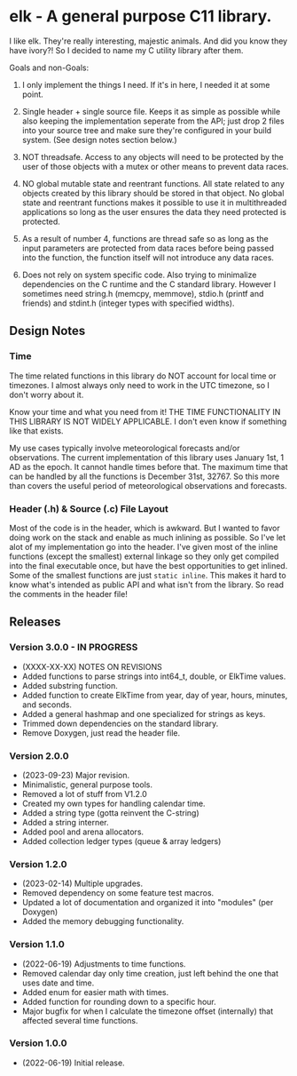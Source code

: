 # elk - A general purpose C11 library.

  I like elk. They're really interesting, majestic animals. And did you know they have ivory?! So
  I decided to name my C utility library after them. 
 
 Goals and non-Goals:
  1. I only implement the things I need. If it's in here, I needed it at some point.

  2. Single header + single source file. Keeps it as simple as possible while also keeping the 
     implementation seperate from the API; just drop 2 files into your source tree and make sure
     they're configured in your build system. (See design notes section below.)

  3. NOT threadsafe. Access to any objects will need to be protected by the user of those objects
     with a mutex or other means to prevent data races.

  4. NO global mutable state and reentrant functions. All state related to any objects created by
     this library should be stored in that object. No global state and reentrant functions makes it
     possible to use it in multithreaded applications so long as the user ensures the data they
     need protected is protected. 

  5. As a result of number 4, functions are thread safe so as long as the input parameters are
     protected from data races before being passed into the function, the function itself will not
     introduce any data races.

  6. Does not rely on system specific code. Also trying to minimalize dependencies on the C runtime
     and the C standard library. However I sometimes need string.h (memcpy, memmove), stdio.h 
     (printf and friends) and stdint.h (integer types with specified widths).

## Design Notes

### Time
  The time related functions in this library do NOT account for local time or timezones. I almost 
  always only need to work in the UTC timezone, so I don't worry about it. 

  Know your time and what you need from it! THE TIME FUNCTIONALITY IN THIS LIBRARY IS NOT WIDELY 
  APPLICABLE. I don't even know if something like that exists.

  My use cases typically involve meteorological forecasts and/or observations. The current 
  implementation of this library uses January 1st, 1 AD as the epoch. It cannot handle times
  before that. The maximum time that can be handled by all the functions is December 31st, 32767.
  So this more than covers the useful period of meteorological observations and forecasts.

### Header (.h) & Source (.c) File Layout
  Most of the code is in the header, which is awkward. But I wanted to favor doing work on the
  stack and enable as much inlining as possible. So I've let alot of my implementation go into the
  header. I've given most of the inline functions (except the smallest) external linkage so they
  only get compiled into the final executable once, but have the best opportunities to get inlined.
  Some of the smallest functions are just `static inline`. This makes it hard to know what's
  intended as public API and what isn't from the library. So read the comments in the header file!

## Releases

### Version 3.0.0 - IN PROGRESS
  - (XXXX-XX-XX) NOTES ON REVISIONS
  - Added functions to parse strings into int64_t, double, or ElkTime values.
  - Added substring function.
  - Added function to create ElkTime from year, day of year, hours, minutes, and seconds.
  - Added a general hashmap and one specialized for strings as keys.
  - Trimmed down dependencies on the standard library.
  - Remove Doxygen, just read the header file.

### Version 2.0.0
  - (2023-09-23) Major revision.
  - Minimalistic, general purpose tools.
  - Removed a lot of stuff from V1.2.0
  - Created my own types for handling calendar time.
  - Added a string type (gotta reinvent the C-string)
  - Added a string interner.
  - Added pool and arena allocators.
  - Added collection ledger types (queue & array ledgers)

### Version 1.2.0
  - (2023-02-14) Multiple upgrades.
  - Removed dependency on some feature test macros.
  - Updated a lot of documentation and organized it into "modules" (per Doxygen)
  - Added the memory debugging functionality.

### Version 1.1.0
  - (2022-06-19) Adjustments to time functions.
  - Removed calendar day only time creation, just left behind the one that uses date and time.
  - Added enum for easier math with times.
  - Added function for rounding down to a specific hour.
  - Major bugfix for when I calculate the timezone offset (internally) that affected several
    time functions.

### Version 1.0.0
  - (2022-06-19) Initial release.

